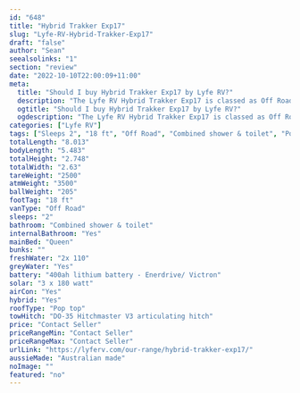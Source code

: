 ```yaml
---
id: "648"
title: "Hybrid Trakker Exp17"
slug: "Lyfe-RV-Hybrid-Trakker-Exp17"
draft: "false"
author: "Sean"
seealsolinks: "1"
section: "review"
date: "2022-10-10T22:00:09+11:00"
meta:
  title: "Should I buy Hybrid Trakker Exp17 by Lyfe RV?"
  description: "The Lyfe RV Hybrid Trakker Exp17 is classed as Off Road, and sleeps 2 people. It is Australian made and comes in at 18 ft. It generally has Combined shower & toilet."
  ogtitle: "Should I buy Hybrid Trakker Exp17 by Lyfe RV?"
  ogdescription: "The Lyfe RV Hybrid Trakker Exp17 is classed as Off Road, and sleeps 2 people. It is Australian made and comes in at 18 ft. It generally has Combined shower & toilet."
categories: ["Lyfe RV"]
tags: ["Sleeps 2", "18 ft", "Off Road", "Combined shower & toilet", "Pop top", "Price Unknown"]
totalLength: "8.013"
bodyLength: "5.483"
totalHeight: "2.748"
totalWidth: "2.63"
tareWeight: "2500"
atmWeight: "3500"
ballWeight: "205"
footTag: "18 ft"
vanType: "Off Road"
sleeps: "2"
bathroom: "Combined shower & toilet"
internalBathroom: "Yes"
mainBed: "Queen"
bunks: ""
freshWater: "2x 110"
greyWater: "Yes"
battery: "400ah lithium battery - Enerdrive/ Victron"
solar: "3 x 180 watt"
airCon: "Yes"
hybrid: "Yes"
roofType: "Pop top"
towHitch: "DO-35 Hitchmaster V3 articulating hitch"
price: "Contact Seller"
priceRangeMin: "Contact Seller"
priceRangeMax: "Contact Seller"
urlLink: "https://lyferv.com/our-range/hybrid-trakker-exp17/"
aussieMade: "Australian made"
noImage: ""
featured: "no"
---
```

